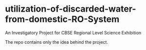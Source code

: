 # utilization-of-discarded-water-from-domestic-RO-System
An Investigatory Project for CBSE Regional Level Science Exhibition

The repo contains only the idea behind the project. 

